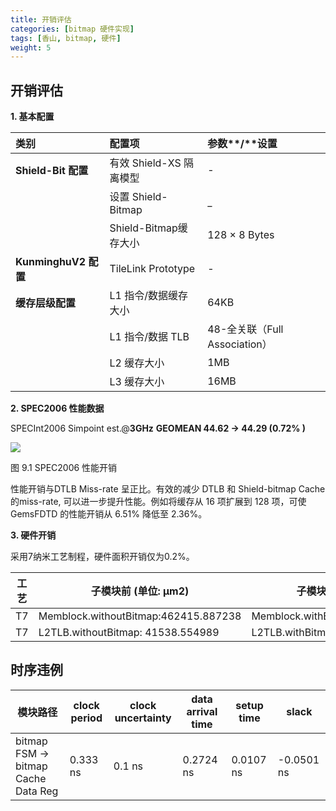 ```yaml
---
title: 开销评估
categories: [bitmap 硬件实现]
tags: [香山, bitmap, 硬件]
weight: 5
---
```


## 开销评估

**1. 基本配置**

| **类别**             | **配置项**              | **参数\*\***/\***\*设置**     |
| :------------------- | :---------------------- | :---------------------------- |
| **Shield-Bit 配置**  | 有效 Shield-XS 隔离模型 | -                             |
|                      | 设置 Shield-Bitmap      | \_                            |
|                      | Shield-Bitmap缓存大小   | 128 × 8 Bytes                 |
| **KunminghuV2 配置** | TileLink Prototype      | -                             |
| **缓存层级配置**     | L1 指令/数据缓存大小    | 64KB                          |
|                      | L1 指令/数据 TLB        | 48-全关联（Full Association） |
|                      | L2 缓存大小             | 1MB                           |
|                      | L3 缓存大小             | 16MB                          |

**2. SPEC2006 性能数据**

SPECInt2006 Simpoint est.@**3GHz** **GEOMEAN 44.62 **->** 44.29 (0.72% )**

![](../../module04_1.png)

图 9.1 SPEC2006 性能开销

性能开销与DTLB Miss-rate 呈正比。有效的减少 DTLB 和 Shield-bitmap Cache 的miss-rate, 可以进一步提升性能。例如将缓存从 16 项扩展到 128 项，可使 GemsFDTD 的性能开销从 6.51% 降低至 2.36%。

**3. 硬件开销**

采用7纳米工艺制程，硬件面积开销仅为0.2%。

<!-- | **模块** | **Cell ****面积****（平方微米）** |
| --- | --- |
| Shield-Bitmap Cache | 5,075 |
| Shield-Bitmap Checker | 1,088 |
| MMU Area | 50,843 |
| KMH V2 Core Area | 2,000,000 |
| Area Percentage | **<font style="color:#c00000;"><font style="color:#c00000;">0.3%** | -->

| 工艺 | 子模块前 (单位: μm2)                 | 子模块后 (单位: μm2)              | 百分比    |
| ---- | ------------------------------------ | --------------------------------- | --------- |
| T7   | Memblock.withoutBitmap:462415.887238 | Memblock.withBitmap:471410.993566 | +1.94524% |
| T7   | L2TLB.withoutBitmap: 41538.554989    | L2TLB.withBitmap : 50843.978450   | +22.4%    |

## 时序违例

| 模块路径                            | clock period | clock uncertainty | data arrival time | setup time | slack      |
| ----------------------------------- | ------------ | ----------------- | ----------------- | ---------- | ---------- |
| bitmap FSM -> bitmap Cache Data Reg | 0.333 ns     | 0.1 ns            | 0.2724 ns         | 0.0107 ns  | -0.0501 ns |
